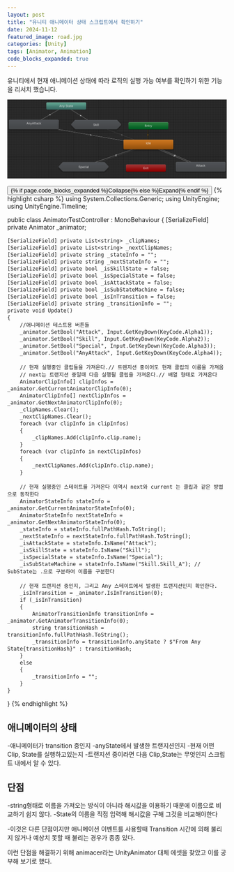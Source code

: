 ```yaml
---
layout: post
title: "유니티 애니메이터 상태 스크립트에서 확인하기"
date: 2024-11-12
featured_image: road.jpg
categories: [Unity]
tags: [Animator, Animation]
code_blocks_expanded: true
---
```



유니티에서 현재 애니메이션 상태에 따라 로직의 실행 가능 여부를 확인하기 위한 기능을 리서치 했습니다.

![애니메이터 이미지](image.png)
<div class="code-block-container {% if page.code_blocks_expanded %}expanded{% endif %}">
    <button class="code-toggle">{% if page.code_blocks_expanded %}Collapse{% else %}Expand{% endif %}</button>
    {% highlight csharp %}
using System.Collections.Generic;
using UnityEngine;
using UnityEngine.Timeline;

public class AnimatorTestController : MonoBehaviour
{
    [SerializeField] private Animator _animator;

    [SerializeField] private List<string> _clipNames;
    [SerializeField] private List<string> _nextClipNames;
    [SerializeField] private string _stateInfo = "";
    [SerializeField] private string _nextStateInfo = "";
    [SerializeField] private bool _isSkillState = false;
    [SerializeField] private bool _isSpecialState = false;
    [SerializeField] private bool _isAttackState = false;
    [SerializeField] private bool _isSubStateMachine = false;
    [SerializeField] private bool _isInTransition = false;
    [SerializeField] private string _transitionInfo = "";
    private void Update()
    {
        //애니메이션 테스트용 버튼들
        _animator.SetBool("Attack", Input.GetKeyDown(KeyCode.Alpha1));
        _animator.SetBool("Skill", Input.GetKeyDown(KeyCode.Alpha2));
        _animator.SetBool("Special", Input.GetKeyDown(KeyCode.Alpha3));
        _animator.SetBool("AnyAttack", Input.GetKeyDown(KeyCode.Alpha4));

        // 현재 실행중인 클립들을 가져온다.// 트렌지션 중이어도 현재 클립의 이름을 가져옴
        // next는 트랜지션 중일때 다음 실행될 클립을 가져온다.// 배열 형태로 가져온다
        AnimatorClipInfo[] clipInfos = _animator.GetCurrentAnimatorClipInfo(0);
        AnimatorClipInfo[] nextClipInfos = _animator.GetNextAnimatorClipInfo(0);
        _clipNames.Clear();
        _nextClipNames.Clear();
        foreach (var clipInfo in clipInfos)
        {
            _clipNames.Add(clipInfo.clip.name);
        }
        foreach (var clipInfo in nextClipInfos)
        {
            _nextClipNames.Add(clipInfo.clip.name);
        }

        // 현재 실행중인 스테이트를 가져온다 이역시 next와 current 는 클립과 같은 방법으로 동작한다
        AnimatorStateInfo stateInfo = _animator.GetCurrentAnimatorStateInfo(0);
        AnimatorStateInfo nextStateInfo = _animator.GetNextAnimatorStateInfo(0);
        _stateInfo = stateInfo.fullPathHash.ToString();
        _nextStateInfo = nextStateInfo.fullPathHash.ToString();
        _isAttackState = stateInfo.IsName("Attack");
        _isSkillState = stateInfo.IsName("Skill");
        _isSpecialState = stateInfo.IsName("Special");
        _isSubStateMachine = stateInfo.IsName("Skill.Skill_A"); // SubState는 .으로 구분하여 이름을 구분한다

        // 현재 트랜지션 중인지, 그리고 Any 스테이트에서 발생한 트랜지션인지 확인한다.
        _isInTransition = _animator.IsInTransition(0);
        if (_isInTransition)
        {
            AnimatorTransitionInfo transitionInfo = _animator.GetAnimatorTransitionInfo(0);
            string transitionHash = transitionInfo.fullPathHash.ToString();
            _transitionInfo = transitionInfo.anyState ? $"From Any State{transitionHash}" : transitionHash;
        }
        else
        {
            _transitionInfo = "";
        }
    }
}
    {% endhighlight %}
</div>


## 애니메이터의 상태
-애니메이터가 transition 중인지
-anyState에서 발생한 트랜지션인지
-현재 어떤 Clip, State를 실행하고있는지
-트랜지션 중이라면 다음 Clip,State는 무엇인지 스크립트 내에서 알 수 있다.

## 단점
-string형태로 이름을 가져오는 방식이 아니라 해시값을 이용하기 때문에 이름으로 비교하기 쉽지 않다.
-State의 이름을 직접 입력해 해시값을 구해 그것을 비교해야한다

-이것은 다른 단점이지만 애니메이션 이벤트를 사용할때 Transition 시간에 의해 불리지 않거나 예상치 못할 때 불리는 경우가 종종 있다.

 이런 단점을 해결하기 위해 animacer라는 UnityAnimator 대체 에셋을 찾았고 이를 공부해 보기로 했다.